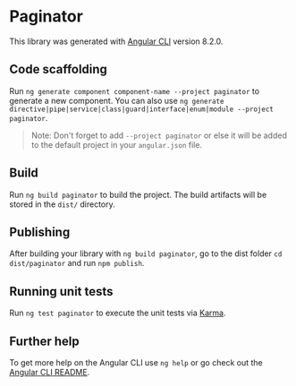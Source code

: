 # Paginator

This library was generated with [Angular CLI](https://github.com/angular/angular-cli) version 8.2.0.

## Code scaffolding

Run `ng generate component component-name --project paginator` to generate a new component. You can also use `ng generate directive|pipe|service|class|guard|interface|enum|module --project paginator`.

> Note: Don't forget to add `--project paginator` or else it will be added to the default project in your `angular.json` file.

## Build

Run `ng build paginator` to build the project. The build artifacts will be stored in the `dist/` directory.

## Publishing

After building your library with `ng build paginator`, go to the dist folder `cd dist/paginator` and run `npm publish`.

## Running unit tests

Run `ng test paginator` to execute the unit tests via [Karma](https://karma-runner.github.io).

## Further help

To get more help on the Angular CLI use `ng help` or go check out the [Angular CLI README](https://github.com/angular/angular-cli/blob/master/README.md).
